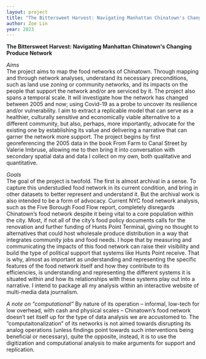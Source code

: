 ```yaml
---
layout: project
title: "The Bittersweet Harvest: Navigating Manhattan Chinatown's Changing Produce Network"
author: Zoe Lin
year: 2023
---
```


**The Bittersweet Harvest: Navigating Manhattan Chinatown's Changing Produce Network**

*Aims*
<br>
The project aims to map the food networks of Chinatown. Through mapping and through network analyses, understand its necessary preconditions, such as land use zoning or community networks, and its impacts on the people that support the network and/or are serviced by it.
The project also spans a temporal scale. It will investigate how the network has changed between 2005 and now; using Covid-19 as a probe to uncover its resilience and/or vulnerability.
I aim to extract a replicable model that can serve as a healthier, culturally sensitive and economically viable alternative to a different community, but also, perhaps, more importantly, advocate for the existing one by establishing its value and delivering a narrative that can garner the network more support. The project begins by first georeferencing the 2005 data in the book From Farm to Canal Street by Valerie Imbruse, allowing me to then bring it into conversation with secondary spatial data and data I collect on my own, both qualitative and quantitative.

*Goals*
<br>
The goal of the project is twofold. The first is almost archival in a sense. To capture this understudied food network in its current condition, and bring in other datasets to better 
represent and understand it. But the archival work is also intended to be a form of advocacy.
Current NYC food network analysis, such as the Five Borough Food Flow report, completely disregards Chinatown’s food network despite it being vital to a core population within the city. Most, if not all of the city’s food policy documents calls for the renovation and further funding of Hunts Point Terminal, giving no thought to alternatives that could host wholesale produce distribution in a way that integrates community jobs and food needs.
I hope that by measuring and communicating the impacts of this food network can raise their visibility and build the type of political support that systems like Hunts Point receive.
That is why, almost as important as understanding and representing the specific features of the food network itself and how they contribute to its efficiencies, is understanding and representing the different systems it is situated within and how its relationships with these systems play out into a narrative. I intend to package all my analysis within an interactive website of multi-media data journalism.

*A note on “computational”*
By nature of its operation – informal, low-tech for low overhead, with cash and physical scales – Chinatown’s food network doesn’t set itself up for the type of data analysis we are accustomed to. The “computaitonalization” of its networks is not aimed towards disrupting its analog operations (unless findings point towards such interventions being beneficial or necessary), quite the opposite, instead, it is to use the digitization and computational analysis to make arguments for support and replication.
